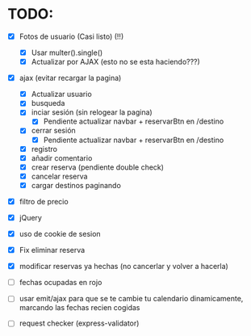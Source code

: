 # TODO:
- [X] Fotos de usuario (Casi listo) (!!)
  - [X] Usar multer().single()
  - [X] Actualizar por AJAX (esto no se esta haciendo???)
- [X] ajax (evitar recargar la pagina)
  - [X] Actualizar usuario
  - [X] busqueda
  - [X] inciar sesión (sin relogear la pagina)
    - [X] Pendiente actualizar navbar + reservarBtn en /destino
  - [X] cerrar sesión
    - [X] Pendiente actualizar navbar + reservarBtn en /destino
  - [X] registro
  - [X] añadir comentario
  - [X] crear reserva (pendiente double check)
  - [X] cancelar reserva
  - [X] cargar destinos paginando
- [X] filtro de precio
- [X] jQuery
- [X] uso de cookie de sesion
- [X] Fix eliminar reserva
- [X] modificar reservas ya hechas (no cancerlar y volver a hacerla)  
- [ ] fechas ocupadas en rojo
- [ ] usar emit/ajax para que se te cambie tu calendario dinamicamente, marcando las fechas recien cogidas
- [ ] request checker (express-validator)

